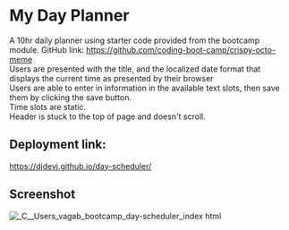 # My Day Planner
A 10hr daily planner using starter code provided from the bootcamp module. GitHub link: https://github.com/coding-boot-camp/crispy-octo-meme <br>
Users are presented with the title, and the localized date format that displays the current time as presented by their browser<br>
Users are able to enter in information in the available text slots, then save them by clicking the save button.<br>
Time slots are static.<br>
Header is stuck to the top of page and doesn't scroll.
## Deployment link:
https://djdevj.github.io/day-scheduler/
## Screenshot

![_C__Users_vagab_bootcamp_day-scheduler_index html](https://user-images.githubusercontent.com/120237391/211882528-4b493402-80cb-4cc3-821c-059ca9b0f7dd.png)


